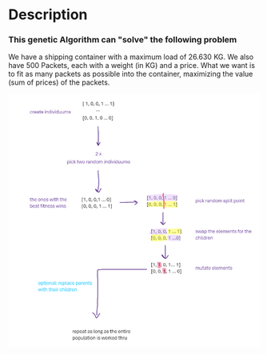 # Description
### This genetic Algorithm can "solve" the following problem
We have a shipping container with a maximum load of 26.630 KG. We also have 500 Packets, each with a weight (in KG) and a price.
What we want is to fit as many packets as possible into the container, maximizing the value (sum of prices) of the packets.

![Graph of the genetic algorithm](./gen_plan.PNG)
